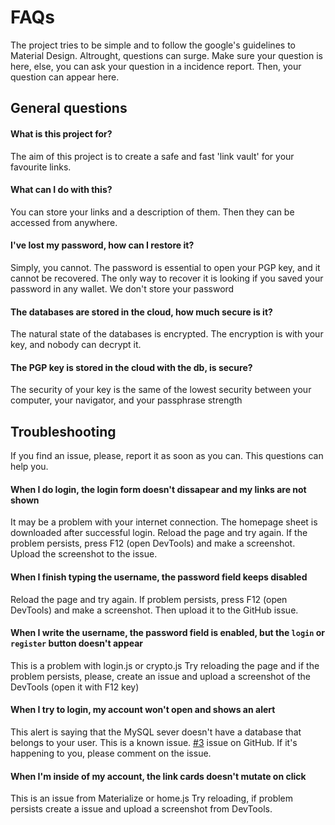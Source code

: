 # FAQs
The project tries to be simple and to follow the google's guidelines to Material Design. Altrought, questions can surge. Make sure your question is here, else, you can ask your question in a incidence report. Then, your question can appear here.

## General questions
#### What is this project for?
The aim of this project is to create a safe and fast 'link vault' for your favourite links.

#### What can I do with this?
You can store your links and a description of them. Then they can be accessed from anywhere.

#### I've lost my password, how can I restore it?
Simply, you cannot. The password is essential to open your PGP key, and it cannot be recovered.
The only way to recover it is looking if you saved your password in any wallet. We don't store your password

#### The databases are stored in the cloud, how much secure is it?
The natural state of the databases is encrypted. The encryption is with your key, and nobody can decrypt it. 

#### The PGP key is stored in the cloud with the db, is secure?
The security of your key is the same of the lowest security between your computer, your navigator, and your passphrase strength

## Troubleshooting
If you find an issue, please, report it as soon as you can. This questions can help you.

#### When I do login, the login form doesn't dissapear and my links are not shown
It may be a problem with your internet connection. The homepage sheet is downloaded after successful login.
Reload the page and try again. If the problem persists, press F12 (open DevTools) and make a screenshot. Upload the screenshot to the issue.
#### When I finish typing the username, the password field keeps disabled
Reload the page and try again. If problem persists, press F12 (open DevTools) and make a screenshot. Then upload it to the GitHub issue.
#### When I write the username, the password field is enabled, but the `login` or `register` button doesn't appear
This is a problem with login.js or crypto.js Try reloading the page and if the problem persists, please, create an issue and upload a screenshot of the DevTools (open it with F12 key)
#### When I try to login, my account won't open and shows an alert
This alert is saying that the MySQL sever doesn't have a database that belongs to your user. This is a known issue. [#3](https://github.com/vikserver/vikserver2/issues/3) issue on GitHub. If it's happening to you, please comment on the issue.
#### When I'm inside of my account, the link cards doesn't mutate on click
This is an issue from Materialize or home.js Try reloading, if problem persists create a issue and upload a screenshot from DevTools.
